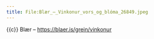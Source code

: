 ```yaml
---
title: File:Blær_–_Vinkonur_vors_og_blóma_26849.jpeg
---
```


{{c}} Blær – https://blaer.is/grein/vinkonur